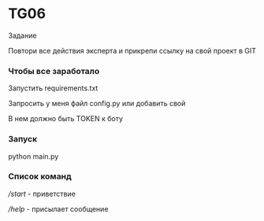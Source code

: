 # TG06

Задание

Повтори все действия эксперта и прикрепи ссылку на свой проект в GIT

### Чтобы все заработало

Запустить requirements.txt

Запросить у меня файл config.py или добавить свой

В нем должно быть TOKEN к боту

### Запуск

python main.py

### Список команд

*/start* - приветствие

*/help* - присылает сообщение


